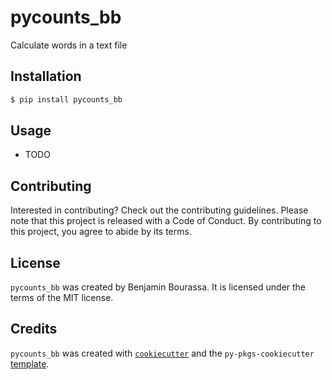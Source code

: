 # pycounts_bb

Calculate words in a text file

## Installation

```bash
$ pip install pycounts_bb
```

## Usage

- TODO

## Contributing

Interested in contributing? Check out the contributing guidelines. Please note that this project is released with a Code of Conduct. By contributing to this project, you agree to abide by its terms.

## License

`pycounts_bb` was created by Benjamin Bourassa. It is licensed under the terms of the MIT license.

## Credits

`pycounts_bb` was created with [`cookiecutter`](https://cookiecutter.readthedocs.io/en/latest/) and the `py-pkgs-cookiecutter` [template](https://github.com/py-pkgs/py-pkgs-cookiecutter).
